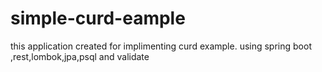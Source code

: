 # simple-curd-eample

 this application created for implimenting curd example. using spring boot ,rest,lombok,jpa,psql and validate

